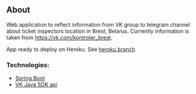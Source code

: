 ## About

Web application to reflect information from VK group to telegram channel about ticket inspectors location in Brest, Belarus.
Currently information is taken from https://vk.com/kontroler_brest.

App ready to deploy on Heroku. See [heroku branch](https://github.com/Moro69/brest-ticket-inspectors-telegram-bot/tree/heroku)

### Technologies:
* [Spring Boot](https://spring.io/projects/spring-boot)
* [VK Java SDK api](https://vk.com/dev/Java_SDK)